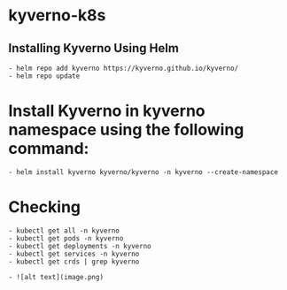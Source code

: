 # kyverno-k8s

## Installing Kyverno Using Helm
```
- helm repo add kyverno https://kyverno.github.io/kyverno/
- helm repo update
```

# Install Kyverno in kyverno namespace using the following command:
```
- helm install kyverno kyverno/kyverno -n kyverno --create-namespace
```
# Checking 
```
- kubectl get all -n kyverno
- kubectl get pods -n kyverno
- kubectl get deployments -n kyverno
- kubectl get services -n kyverno
- kubectl get crds | grep kyverno

- ![alt text](image.png)

```